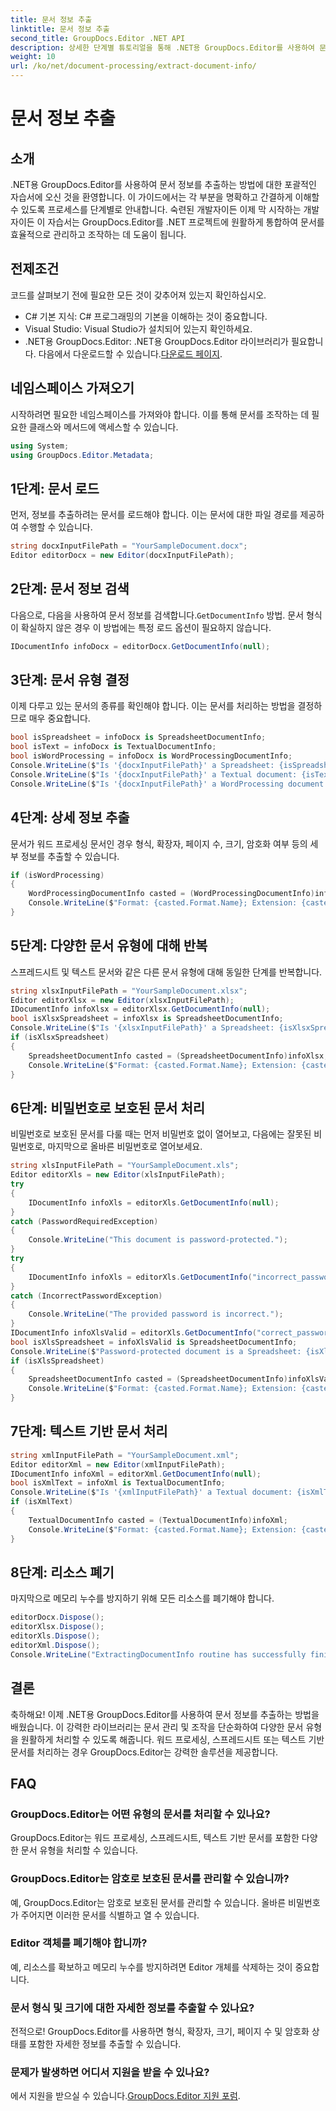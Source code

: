 ```yaml
---
title: 문서 정보 추출
linktitle: 문서 정보 추출
second_title: GroupDocs.Editor .NET API
description: 상세한 단계별 튜토리얼을 통해 .NET용 GroupDocs.Editor를 사용하여 문서 정보를 추출하는 방법을 알아보세요. 다양한 문서 유형을 관리하는 데 적합합니다.
weight: 10
url: /ko/net/document-processing/extract-document-info/
---
```


# 문서 정보 추출

## 소개
.NET용 GroupDocs.Editor를 사용하여 문서 정보를 추출하는 방법에 대한 포괄적인 자습서에 오신 것을 환영합니다. 이 가이드에서는 각 부분을 명확하고 간결하게 이해할 수 있도록 프로세스를 단계별로 안내합니다. 숙련된 개발자이든 이제 막 시작하는 개발자이든 이 자습서는 GroupDocs.Editor를 .NET 프로젝트에 원활하게 통합하여 문서를 효율적으로 관리하고 조작하는 데 도움이 됩니다.
## 전제조건
코드를 살펴보기 전에 필요한 모든 것이 갖추어져 있는지 확인하십시오.
- C# 기본 지식: C# 프로그래밍의 기본을 이해하는 것이 중요합니다.
- Visual Studio: Visual Studio가 설치되어 있는지 확인하세요.
-  .NET용 GroupDocs.Editor: .NET용 GroupDocs.Editor 라이브러리가 필요합니다. 다음에서 다운로드할 수 있습니다.[다운로드 페이지](https://releases.groupdocs.com/editor/net/).
## 네임스페이스 가져오기
시작하려면 필요한 네임스페이스를 가져와야 합니다. 이를 통해 문서를 조작하는 데 필요한 클래스와 메서드에 액세스할 수 있습니다.
```csharp
using System;
using GroupDocs.Editor.Metadata;
```
## 1단계: 문서 로드
먼저, 정보를 추출하려는 문서를 로드해야 합니다. 이는 문서에 대한 파일 경로를 제공하여 수행할 수 있습니다.
```csharp
string docxInputFilePath = "YourSampleDocument.docx";
Editor editorDocx = new Editor(docxInputFilePath);
```
## 2단계: 문서 정보 검색
 다음으로, 다음을 사용하여 문서 정보를 검색합니다.`GetDocumentInfo` 방법. 문서 형식이 확실하지 않은 경우 이 방법에는 특정 로드 옵션이 필요하지 않습니다.
```csharp
IDocumentInfo infoDocx = editorDocx.GetDocumentInfo(null);
```
## 3단계: 문서 유형 결정
이제 다루고 있는 문서의 종류를 확인해야 합니다. 이는 문서를 처리하는 방법을 결정하므로 매우 중요합니다.
```csharp
bool isSpreadsheet = infoDocx is SpreadsheetDocumentInfo;
bool isText = infoDocx is TextualDocumentInfo;
bool isWordProcessing = infoDocx is WordProcessingDocumentInfo;
Console.WriteLine($"Is '{docxInputFilePath}' a Spreadsheet: {isSpreadsheet}");
Console.WriteLine($"Is '{docxInputFilePath}' a Textual document: {isText}");
Console.WriteLine($"Is '{docxInputFilePath}' a WordProcessing document: {isWordProcessing}");
```
## 4단계: 상세 정보 추출
문서가 워드 프로세싱 문서인 경우 형식, 확장자, 페이지 수, 크기, 암호화 여부 등의 세부 정보를 추출할 수 있습니다.
```csharp
if (isWordProcessing)
{
    WordProcessingDocumentInfo casted = (WordProcessingDocumentInfo)infoDocx;
    Console.WriteLine($"Format: {casted.Format.Name}; Extension: {casted.Format.Extension}; Page count: {casted.PageCount}; Size: {casted.Size} bytes; Is encrypted: {casted.IsEncrypted}");
}
```
## 5단계: 다양한 문서 유형에 대해 반복
스프레드시트 및 텍스트 문서와 같은 다른 문서 유형에 대해 동일한 단계를 반복합니다.
```csharp
string xlsxInputFilePath = "YourSampleDocument.xlsx";
Editor editorXlsx = new Editor(xlsxInputFilePath);
IDocumentInfo infoXlsx = editorXlsx.GetDocumentInfo(null);
bool isXlsxSpreadsheet = infoXlsx is SpreadsheetDocumentInfo;
Console.WriteLine($"Is '{xlsxInputFilePath}' a Spreadsheet: {isXlsxSpreadsheet}");
if (isXlsxSpreadsheet)
{
    SpreadsheetDocumentInfo casted = (SpreadsheetDocumentInfo)infoXlsx;
    Console.WriteLine($"Format: {casted.Format.Name}; Extension: {casted.Format.Extension}; Tabs count: {casted.PageCount}; Size: {casted.Size} bytes; Is encrypted: {casted.IsEncrypted}");
}
```
## 6단계: 비밀번호로 보호된 문서 처리
비밀번호로 보호된 문서를 다룰 때는 먼저 비밀번호 없이 열어보고, 다음에는 잘못된 비밀번호로, 마지막으로 올바른 비밀번호로 열어보세요.
```csharp
string xlsInputFilePath = "YourSampleDocument.xls";
Editor editorXls = new Editor(xlsInputFilePath);
try
{
    IDocumentInfo infoXls = editorXls.GetDocumentInfo(null);
}
catch (PasswordRequiredException)
{
    Console.WriteLine("This document is password-protected.");
}
try
{
    IDocumentInfo infoXls = editorXls.GetDocumentInfo("incorrect_password");
}
catch (IncorrectPasswordException)
{
    Console.WriteLine("The provided password is incorrect.");
}
IDocumentInfo infoXlsValid = editorXls.GetDocumentInfo("correct_password");
bool isXlsSpreadsheet = infoXlsValid is SpreadsheetDocumentInfo;
Console.WriteLine($"Password-protected document is a Spreadsheet: {isXlsSpreadsheet}");
if (isXlsSpreadsheet)
{
    SpreadsheetDocumentInfo casted = (SpreadsheetDocumentInfo)infoXlsValid;
    Console.WriteLine($"Format: {casted.Format.Name}; Extension: {casted.Format.Extension}; Tabs count: {casted.PageCount}; Size: {casted.Size} bytes; Is encrypted: {casted.IsEncrypted}");
}
```
## 7단계: 텍스트 기반 문서 처리
```csharp
string xmlInputFilePath = "YourSampleDocument.xml";
Editor editorXml = new Editor(xmlInputFilePath);
IDocumentInfo infoXml = editorXml.GetDocumentInfo(null);
bool isXmlText = infoXml is TextualDocumentInfo;
Console.WriteLine($"Is '{xmlInputFilePath}' a Textual document: {isXmlText}");
if (isXmlText)
{
    TextualDocumentInfo casted = (TextualDocumentInfo)infoXml;
    Console.WriteLine($"Format: {casted.Format.Name}; Extension: {casted.Format.Extension}; Encoding: {casted.Encoding}; Size: {casted.Size} bytes");
}
```
## 8단계: 리소스 폐기
마지막으로 메모리 누수를 방지하기 위해 모든 리소스를 폐기해야 합니다.
```csharp
editorDocx.Dispose();
editorXlsx.Dispose();
editorXls.Dispose();
editorXml.Dispose();
Console.WriteLine("ExtractingDocumentInfo routine has successfully finished");
```
## 결론
축하해요! 이제 .NET용 GroupDocs.Editor를 사용하여 문서 정보를 추출하는 방법을 배웠습니다. 이 강력한 라이브러리는 문서 관리 및 조작을 단순화하여 다양한 문서 유형을 원활하게 처리할 수 있도록 해줍니다. 워드 프로세싱, 스프레드시트 또는 텍스트 기반 문서를 처리하는 경우 GroupDocs.Editor는 강력한 솔루션을 제공합니다.
## FAQ
### GroupDocs.Editor는 어떤 유형의 문서를 처리할 수 있나요?
GroupDocs.Editor는 워드 프로세싱, 스프레드시트, 텍스트 기반 문서를 포함한 다양한 문서 유형을 처리할 수 있습니다.
### GroupDocs.Editor는 암호로 보호된 문서를 관리할 수 있습니까?
예, GroupDocs.Editor는 암호로 보호된 문서를 관리할 수 있습니다. 올바른 비밀번호가 주어지면 이러한 문서를 식별하고 열 수 있습니다.
### Editor 객체를 폐기해야 합니까?
예, 리소스를 확보하고 메모리 누수를 방지하려면 Editor 개체를 삭제하는 것이 중요합니다.
### 문서 형식 및 크기에 대한 자세한 정보를 추출할 수 있나요?
전적으로! GroupDocs.Editor를 사용하면 형식, 확장자, 크기, 페이지 수 및 암호화 상태를 포함한 자세한 정보를 추출할 수 있습니다.
### 문제가 발생하면 어디서 지원을 받을 수 있나요?
 에서 지원을 받으실 수 있습니다.[GroupDocs.Editor 지원 포럼](https://forum.groupdocs.com/c/editor/20).